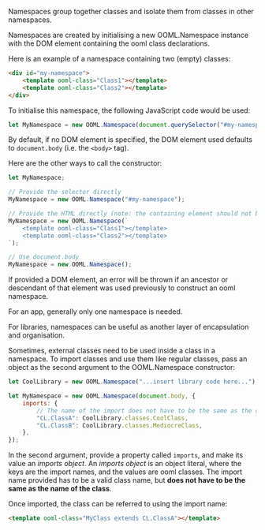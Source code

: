 Namespaces group together classes and isolate them from classes in other namespaces.

Namespaces are created by initialising a new OOML.Namespace instance with the DOM element containing the ooml class declarations.

Here is an example of a namespace containing two (empty) classes:

```html
<div id="my-namespace">
    <template ooml-class="Class1"></template>
    <template ooml-class="Class2"></template>
</div>
```

To initialise this namespace, the following JavaScript code would be used:

```javascript
let MyNamespace = new OOML.Namespace(document.querySelector("#my-namespace"));
```

By default, if no DOM element is specified, the DOM element used defaults to `document.body` (i.e. the `<body>` tag).

Here are the other ways to call the constructor:

```javascript
let MyNamespace;

// Provide the selector directly
MyNamespace = new OOML.Namespace("#my-namespace");

// Provide the HTML directly (note: the containing element should not be provided)
MyNamespace = new OOML.Namespace(`
    <template ooml-class="Class1"></template>
    <template ooml-class="Class2"></template>
`);

// Use document.body
MyNamespace = new OOML.Namespace();
```

If provided a DOM element, an error will be thrown if an ancestor or descendant of that element was used previously to construct an ooml namespace.  

For an app, generally only one namespace is needed.

For libraries, namespaces can be useful as another layer of encapsulation and organisation.

Sometimes, external classes need to be used inside a class in a namespace. To import classes and use them like regular classes, pass an object as the second argument to the OOML.Namespace constructor:

```javascript
let CoolLibrary = new OOML.Namespace("...insert library code here...");

let MyNamespace = new OOML.Namespace(document.body, {
    imports: {
        // The name of the import does not have to be the same as the class's name
        "CL.ClassA": CoolLibrary.classes.CoolClass,
        "CL.ClassB": CoolLibrary.classes.MediocreClass,
    },
});
```

In the second argument, provide a property called `imports`, and make its value an *imports object*. An *imports object* is an object literal, where the keys are the import names, and the values are ooml classes. The import name provided has to be a valid class name, but **does not have to be the same as the name of the class**.

Once imported, the class can be referred to using the import name:

```html
<template ooml-class="MyClass extends CL.ClassA"></template>
```
